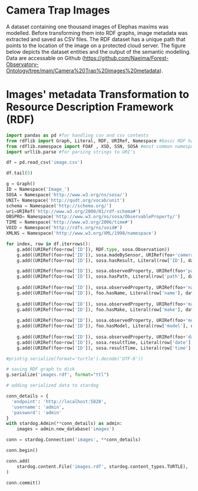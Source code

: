 

# Camera Trap Images


A dataset containing one thousand images of Elephas maxims was modelled. Before transforming them into RDF graphs, image metadata was extracted and saved as CSV files. The RDF dataset has a unique path that points to the location of the image on a protected cloud server. The figure below depicts the dataset entities and the output of the semantic modelling.
Data are accessable on Github (https://github.com/Naeima/Forest-Observatory-Ontology/tree/main/Camera%20Trap%20images%20metadata).
 

<!-- ![Camera Trap Images](/img/image.png) -->

# Images' metadata Transformation to Resource Description Framework (RDF)

```python
import pandas as pd #for handling csv and csv contents
from rdflib import Graph, Literal, RDF, URIRef, Namespace #basic RDF handling
from rdflib.namespace import FOAF , XSD, SSN, SOSA #most common namespaces
import urllib.parse #for parsing strings to URI's
```


```python
df = pd.read_csv('image.csv')
```


```python
df.tail(5)
```


```python
g = Graph()
ID = Namespace('Image_')
SOSA = Namespace('http://www.w3.org/ns/sosa/')
UNIT= Namespace('http://qudt.org/vocab/unit')
schema = Namespace('http://schema.org/')
uri=URIRef('http://www.w3.org/2000/01/rdf-schema#')
OBSPRO= Namespace('http://www.w3.org/ns/sosa/ObservableProperty/')
TIME = Namespace('http://www.w3.org/2006/time#')
VOID = Namespace('http://rdfs.org/ns/void#')
XMLNS = Namespace('http://www.w3.org/XML/1998/namespace')
```


```python
for index, row in df.iterrows():
    g.add((URIRef(foo+row['ID']), RDF.type, sosa.Observation)) 
    g.add((URIRef(foo+row['ID']), sosa.madeBySensor, URIRef(foo+'cameraTrap')))
    g.add((URIRef(foo+row['ID']), sosa.hasResult, Literal(row['ID'], datatype=XSD.string)))  

    g.add((URIRef(foo+row['ID']), sosa.observedProperty, URIRef(foo+'path')))
    g.add((URIRef(foo+row['ID']), sosa.hasPath, Literal(row['path'], datatype=XSD.anyURI)))
    
    g.add((URIRef(foo+row['ID']), sosa.observedProperty, URIRef(foo+'name')))
    g.add((URIRef(foo+row['ID']), foo.hasName, Literal(row['name'], datatype=XSD.string)))  
    
    g.add((URIRef(foo+row['ID']), sosa.observedProperty, URIRef(foo+'make')))
    g.add((URIRef(foo+row['ID']), foo.hasMake, Literal(row['make'], datatype=XSD.string))) 
    
    g.add((URIRef(foo+row['ID']), sosa.observedProperty, URIRef(foo+'model')))
    g.add((URIRef(foo+row['ID']), foo.hasModel, Literal(row['model'], datatype=XSD.string)))
    
    g.add((URIRef(foo+row['ID']), sosa.observedProperty, URIRef(foo+'date')))
    g.add((URIRef(foo+row['ID']), sosa.resultTime, Literal(row['date'], datatype=XSD.date)))
    g.add((URIRef(foo+row['ID']), sosa.resultTime, Literal(row['time'], datatype=XSD.time)))
```


```python
#print(g.serialize(format='turtle').decode('UTF-8'))
```


```python
# saving RDF graph to disk
g.serialize('images.rdf', format="ttl")
```


```python
# adding serialized data to stardog 

conn_details = {
  'endpoint': 'http://localhost:5820',
  'username': 'admin',
  'password': 'admin'
}
with stardog.Admin(**conn_details) as admin:
    images = admin.new_database('images')

conn = stardog.Connection('images', **conn_details)

conn.begin()

conn.add(
    stardog.content.File('images.rdf', stardog.content_types.TURTLE),
)

conn.commit()
```

